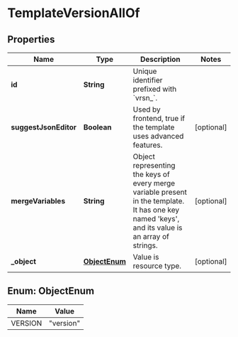 

# TemplateVersionAllOf


## Properties

| Name | Type | Description | Notes |
|------------ | ------------- | ------------- | -------------|
|**id** | **String** | Unique identifier prefixed with &#x60;vrsn_&#x60;. |  |
|**suggestJsonEditor** | **Boolean** | Used by frontend, true if the template uses advanced features.  |  [optional] |
|**mergeVariables** | **String** | Object representing the keys of every merge variable present in the template. It has one key named &#39;keys&#39;, and its value is an array of strings.  |  [optional] |
|**_object** | [**ObjectEnum**](#ObjectEnum) | Value is resource type. |  [optional] |



## Enum: ObjectEnum

| Name | Value |
|---- | -----|
| VERSION | &quot;version&quot; |



